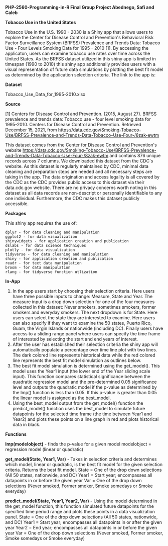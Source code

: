 **PHP-2560-Programming-in-R Final Group Project Abednego, Safi and Caleb**

**Tobacco Use in the United States**

  Tobacco Use in the U.S. 1990 - 2030 is a Shiny app that allows users to explore the Center for Disease Control and Prevention's Behavioral Risk Factor Surveillance System (BRFSS) Prevalence and Trends Data: Tobacco Use - Four Levels Smoking Data for 1995 - 2010 [1]. By accessing the applicaton, users can examine tobacco use rates over time across the United States. As the BRFSS dataset utilized in this shiny app is limited in timespan (1990 to 2010) this shiny app additionally provides users with a visual representation of future data simulations by plotting the best fit model as determined by the application selection criteria. The link to the app is: 
  
 **Dataset**
 
 Tobacco_Use_Data_for_1995-2010.xlsx
 
 **Source**
 
[1] Centers for Disease Control and Prevention. (2015, August 27). BRFSS prevalence and trends data: Tobacco use - four level smoking data for 1995-2010. Centers for Disease Control and Prevention. Retrieved December 15, 2021, from https://data.cdc.gov/Smoking-Tobacco-Use/BRFSS-Prevalence-and-Trends-Data-Tobacco-Use-Four-/8zak-ewtm 

This dataset comes from the Center for Disease Control and Prevention's website https://data.cdc.gov/Smoking-Tobacco-Use/BRFSS-Prevalence-and-Trends-Data-Tobacco-Use-Four-/8zak-ewtm and contains 876 unique records across 7 columns.  We downloaded this dataset from the CDC's website. As this dataset is regularly maintained by CDC, minimal data cleaning and preparation steps are needed and all necessary steps are taking in the app. The data origination and access legality is all covered by the CDC as the CDC provides public access to this dataset via their data.cdc.gov website. There are no privacy concerns worth noting in this dataset as all data records are non-descript or personally identifiable to any one individual. Furthermore, the CDC makes this dataset publicly accessible.
 
 **Packages**
 
 This shiny app requires the use of:
 
    dplyr - for data cleaning and manipulation
    ggplot2 - for data visualization
    shinywidgets - for application creation and publication
    dslabs - for data science techniques
    plotly - for data visualization
    tidyverse - for data cleaning and manipulation
    shiny - for application creation and publication
    readr - for text data manipulation
    broom - for data manipulation
    rlang - for tidyverse function utlization
    
 **In-App**
 1. In the app users start by choosing their selection criteria. Here users have three possible inputs to change: Measure, State and Year. The measure input is a drop down selection for one of the four measures collected in this dataset: Never smokers, sometimes smokers, former smokers and everyday smokers. The next dropdown is for State. Here users can select the state they are interested to examine. Here users can also specify if they want to examine the 50 states, Puerto Rico, Guam, the Virgin Islands or nationwide (including DC). Finally users have access to a sliding range panel where users can specify the time frame of interested by selecting the start and end years of interest. 
 2. After the user has established their selection criteria the shiny app will automatically populate a percentage over time line plot with two lines. The dark colored line represents historical data while the red colored line represents the best fit model simulation as outlines below.
 3. The best fit model simulation is determined using the get_model(). This model uses the Year1 input (the lower end of the Year sliding scale input). This function compares statistical significance between the quadratic regression model and the pre-determined 0.05 significance level and outputs the quadratic model if the p-value as determined by the lmp() function is less than 0.05. If this p-value is greater than 0.05 the linear model is assigned as the best_model. 
 4. Using the best_model output from the get_model() function the predict_model() function uses the best_model to simulate future datapoints for the selected time frame (the time between Year1 and Year2) and plots these points on a line graph in red and plots historical data in black. 
 
 **Functions**
 
 **lmp(modelobject)** - finds the p-value for a given model
    modelobject = regression model (linear or quadratic)
    
 **get_model(State, Year1, Var)** - Takes in selection criteria and determines which model, linear or quadratic, is the best fit model for the given selection criteria. Returns the best fit model. 
    State = One of the drop down selections (All 50 states, nationwide, and DC)
    Year1 = Start year; encompasses all datapoints in or before the given year
    Var = One of the drop down selections (Never smoked, Former smoker, Smoke somedays or Smoke everyday)
    
 **predict_model(State, Year1, Year2, Var)** - Using the model determined in the get_model function, this function simulated future datapoints for the specified time period range and plots these points in a data visualization panel. 
    State = One of the drop down selections (All 50 states, nationwide, and DC)
    Year1 = Start year; encompasses all datapoints in or after the given year
    Year2 = End year; encompasses all datapoints in or before the given year
    Var = One of the drop down selections (Never smoked, Former smoker, Smoke somedays or Smoke everyday)
 
 
 
 
